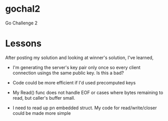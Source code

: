 # gochal2
Go Challenge 2

# Lessons
After posting my solution and looking at winner's solution, I've learned,

* I'm generating the server's key pair only once so every client connection
usings the same public key. Is this a bad?

* Code could be more efficient if I'd used precomputed keys

* My Read() func does not handle EOF or cases where bytes remaining to read, but
caller's buffer small.

* I need to read up pn embedded struct. My code for read/write/closer could be
made more simple
 